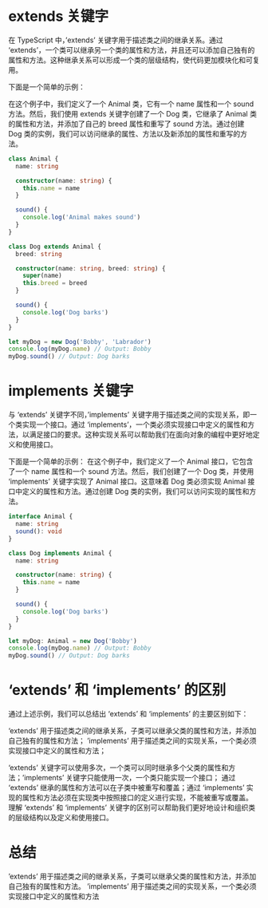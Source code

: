 # extends 关键字

在 TypeScript 中，’extends’ 关键字用于描述类之间的继承关系。通过 ‘extends’，一个类可以继承另一个类的属性和方法，并且还可以添加自己独有的属性和方法。这种继承关系可以形成一个类的层级结构，使代码更加模块化和可复用。

下面是一个简单的示例：

在这个例子中，我们定义了一个 Animal 类，它有一个 name 属性和一个 sound 方法。然后，我们使用 extends 关键字创建了一个 Dog 类，它继承了 Animal 类的属性和方法，并添加了自己的 breed 属性和重写了 sound 方法。通过创建 Dog 类的实例，我们可以访问继承的属性、方法以及新添加的属性和重写的方法。

```ts
class Animal {
  name: string

  constructor(name: string) {
    this.name = name
  }

  sound() {
    console.log('Animal makes sound')
  }
}

class Dog extends Animal {
  breed: string

  constructor(name: string, breed: string) {
    super(name)
    this.breed = breed
  }

  sound() {
    console.log('Dog barks')
  }
}

let myDog = new Dog('Bobby', 'Labrador')
console.log(myDog.name) // Output: Bobby
myDog.sound() // Output: Dog barks
```

# implements 关键字

与 ‘extends’ 关键字不同，’implements’ 关键字用于描述类之间的实现关系，即一个类实现一个接口。通过 ‘implements’，一个类必须实现接口中定义的属性和方法，以满足接口的要求。这种实现关系可以帮助我们在面向对象的编程中更好地定义和使用接口。

下面是一个简单的示例：
在这个例子中，我们定义了一个 Animal 接口，它包含了一个 name 属性和一个 sound 方法。然后，我们创建了一个 Dog 类，并使用 ‘implements’ 关键字实现了 Animal 接口。这意味着 Dog 类必须实现 Animal 接口中定义的属性和方法。通过创建 Dog 类的实例，我们可以访问实现的属性和方法。

```ts
interface Animal {
  name: string
  sound(): void
}

class Dog implements Animal {
  name: string

  constructor(name: string) {
    this.name = name
  }

  sound() {
    console.log('Dog barks')
  }
}

let myDog: Animal = new Dog('Bobby')
console.log(myDog.name) // Output: Bobby
myDog.sound() // Output: Dog barks
```

# ‘extends’ 和 ‘implements’ 的区别

通过上述示例，我们可以总结出 ‘extends’ 和 ‘implements’ 的主要区别如下：

‘extends’ 用于描述类之间的继承关系，子类可以继承父类的属性和方法，并添加自己独有的属性和方法；
’implements’ 用于描述类之间的实现关系，一个类必须实现接口中定义的属性和方法；

‘extends’ 关键字可以使用多次，一个类可以同时继承多个父类的属性和方法；’implements’ 关键字只能使用一次，一个类只能实现一个接口；
通过 ‘extends’ 继承的属性和方法可以在子类中被重写和覆盖；通过 ‘implements’ 实现的属性和方法必须在实现类中按照接口的定义进行实现，不能被重写或覆盖。
理解 ‘extends’ 和 ‘implements’ 关键字的区别可以帮助我们更好地设计和组织类的层级结构以及定义和使用接口。

# 总结

’extends’ 用于描述类之间的继承关系，子类可以继承父类的属性和方法，并添加自己独有的属性和方法。 ’implements’ 用于描述类之间的实现关系，一个类必须实现接口中定义的属性和方法
